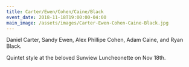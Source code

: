 ```yaml
---
title: Carter/Ewen/Cohen/Caine/Black
event_date: 2018-11-18T19:00:00-04:00
main_image: /assets/images/Carter-Ewen-Cohen-Caine-Black.jpg
---
```


Daniel Carter, Sandy Ewen, Alex Phillipe Cohen, Adam Caine, and Ryan Black.

Quintet style at the beloved Sunview Luncheonette on Nov 18th.
